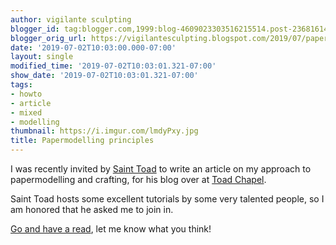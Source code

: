 ```yaml
---
author: vigilante sculpting
blogger_id: tag:blogger.com,1999:blog-4609023303516215514.post-2368161482740927954
blogger_orig_url: https://vigilantesculpting.blogspot.com/2019/07/papermodelling-principles.html
date: '2019-07-02T10:03:00.000-07:00'
layout: single
modified_time: '2019-07-02T10:03:01.321-07:00'
show_date: '2019-07-02T10:03:01.321-07:00'
tags:
- howto
- article
- mixed
- modelling
thumbnail: https://i.imgur.com/lmdyPxy.jpg
title: Papermodelling principles
---
```

I was recently invited by [Saint
Toad](http://www.coolminiornot.com/forums/member.php?148377-SaintToad)
to write an article on my approach to papermodelling and crafting, for
his blog over at [Toad Chapel](https://toadchapel.com/).  
  
Saint Toad hosts some excellent tutorials by some very talented people,
so I am honored that he asked me to join in.  
  
[Go and have a
read](https://toadchapel.com/2019/07/02/papermodeling-principles/), let
me know what you think!  
  
